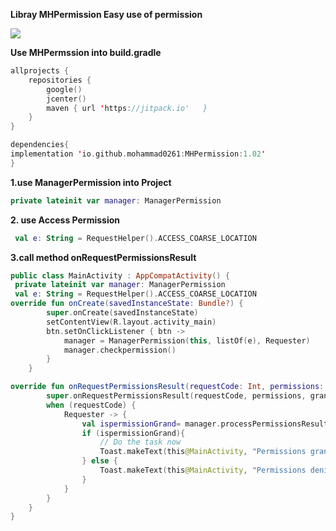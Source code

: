 **Libray MHPermission Easy use of permission**

[![](https://jitpack.io/v/io.github.mohammad0261/MHPermission.svg)](https://jitpack.io/#io.github.mohammad0261/MHPermission)

**Use MHPermssion into build.gradle**



```kotlin
allprojects {
    repositories {
        google()
        jcenter()
        maven { url 'https://jitpack.io'   }
    } 
}
```






```kotlin
dependencies{
implementation 'io.github.mohammad0261:MHPermission:1.02'
}
```





**1.use ManagerPermission into Project**




```kotlin
private lateinit var manager: ManagerPermission
```




**2. use Access Permission**




```kotlin
 val e: String = RequestHelper().ACCESS_COARSE_LOCATION
 ```


 
 
 
 
 
**3.call method onRequestPermissionsResult**




```kotlin
public class MainActivity : AppCompatActivity() {
 private lateinit var manager: ManagerPermission
 val e: String = RequestHelper().ACCESS_COARSE_LOCATION
override fun onCreate(savedInstanceState: Bundle?) {
        super.onCreate(savedInstanceState)
        setContentView(R.layout.activity_main)
        btn.setOnClickListener { btn ->
            manager = ManagerPermission(this, listOf(e), Requester)
            manager.checkpermission()
        }
    }

override fun onRequestPermissionsResult(requestCode: Int, permissions: Array<String>, grantResults: IntArray) {
        super.onRequestPermissionsResult(requestCode, permissions, grantResults)
        when (requestCode) {
            Requester -> {
                val ispermissionGrand= manager.processPermissionsResult(requestCode, permissions, grantResults)
                if (ispermissionGrand){
                    // Do the task now
                    Toast.makeText(this@MainActivity, "Permissions granted.", Toast.LENGTH_SHORT).show()
                } else {
                    Toast.makeText(this@MainActivity, "Permissions denied.", Toast.LENGTH_SHORT).show()
                }
            }
        }
    }
}
```
